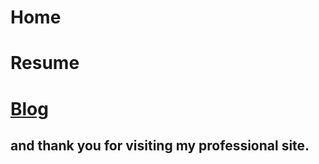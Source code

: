 # Home
# Resume
# [Blog](https://kirkwilliamb123.blogspot.com/)
## and thank you for visiting my professional site.
